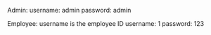 
Admin:
username: admin
password: admin



Employee: username is the employee ID
username: 1
password: 123
